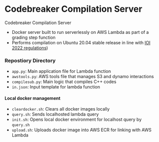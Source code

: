 # Codebreaker Compilation Server
Codebreaker Compilation Server

- Docker server built to run serverlessly on AWS Lambda as part of a grading step function
- Performs compilation on Ubuntu 20.04 stable release in line with [IOI 2022 regulations](https://ioi2022.id/contest-environment/))

### Repostiory Directory
- `app.py`: Main application file for Lambda function
- `awstools.py`: AWS tools file that manages S3 and dynamo interactions
- `compilesub.py`: Main logic that compiles C++ codes
- `in.json`: Input template for lambda function

#### Local docker management
- `cleardocker.sh`: Clears all docker images locally
- `query.sh`: Sends localhosted lambda query
- `init.sh`: Opens local docker environment for localhost query by `query.sh`
- `upload.sh`: Uploads docker image into AWS ECR for linking with AWS Lambda 
